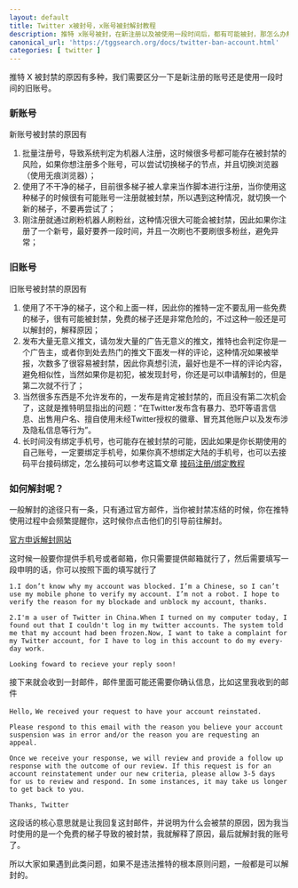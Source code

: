 ```yaml
---
layout: default
title: Twitter x被封号，x账号被封解封教程
description: 推特 x账号被封，在新注册以及被使用一段时间后，都有可能被封，那怎么办解封又或者有哪些被封禁的原因呢？被封的原因是各不相同的，对于新使用推特的人来说最好要了解被封的规则，避免使用过程中被封禁导致的粉丝丢失。
canonical_url: 'https://tggsearch.org/docs/twitter-ban-account.html'
categories: [ twitter ]
---
```

推特 X 被封禁的原因有多种，我们需要区分一下是新注册的账号还是使用一段时间的旧账号。

### 新账号
新账号被封禁的原因有

1. 批量注册号，导致系统判定为机器人注册，这时候很多号都可能存在被封禁的风险，如果你想注册多个账号，可以尝试切换梯子的节点，并且切换浏览器（使用无痕浏览器）；
2. 使用了不干净的梯子，目前很多梯子被人拿来当作脚本进行注册，当你使用这种梯子的时候很有可能账号一注册就被封禁，所以遇到这种情况，就切换一个新的梯子，不要再尝试了；
3. 刚注册就通过刷粉机器人刷粉丝，这种情况很大可能会被封禁，因此如果你注册了一个新号，最好要养一段时间，并且一次刷也不要刷很多粉丝，避免异常；

### 旧账号
旧账号被封禁的原因有

1. 使用了不干净的梯子，这个和上面一样，因此你的推特一定不要乱用一些免费的梯子，很有可能被封禁，免费的梯子还是非常危险的，不过这种一般还是可以解封的，解释原因；
2. 发布大量无意义推文，请勿发大量的广告无意义的推文，推特也会判定你是一个广告主，或者你到处去热门的推文下面发一样的评论，这种情况如果被举报，次数多了很容易被封禁，因此你真想引流，最好也是不一样的评论内容，避免相似性，当然如果你是初犯，被发现封号，你还是可以申请解封的，但是第二次就不行了；
3. 当然很多东西是不允许发布的，一发布是肯定被封禁的，而且没有第二次机会了，这就是推特明显指出的问题：“在Twitter发布含有暴力、恐吓等语言信息、出售用户名、擅自使用未经Twitter授权的徽章、冒充其他账户以及发布涉及隐私信息等行为”。
4. 长时间没有绑定手机号，也可能存在被封禁的可能，因此如果是你长期使用的自己账号，一定要绑定手机号，如果你真不想绑定大陆的手机号，也可以去接码平台接码绑定，怎么接码可以参考这篇文章 [接码注册/绑定教程](./receive-code.html)

### 如何解封呢？
一般解封的途径只有一条，只有通过官方邮件，当你被封禁冻结的时候，你在推特使用过程中会频繁提醒你，这时候你点击他们的引导前往解封。

[官方申诉解封网站](./302.html?target=https://help.twitter.com/zh-cn/managing-your-account/locked-and-limited-accounts)

这时候一般要你提供手机号或者邮箱，你只需要提供邮箱就行了，然后需要填写一段申明的话，你可以按照下面的填写就行了

`1.I don’t know why my account was blocked. I’m a Chinese, so I can’t use my mobile phone to verify my account. I’m not a robot. I hope to verify the reason for my blockade and unblock my account, thanks.`

`2.I'm a user of Twitter in China.When I turned on my computer today, I found out that I couldn't log in my twitter accounts. The system told me that my account had been frozen.Now, I want to take a complaint for my Twitter account, for I have to log in this account to do my every-day work.`

`Looking foward to recieve your reply soon!`

接下来就会收到一封邮件，邮件里面可能还需要你确认信息，比如这里我收到的邮件


`Hello,`
`We received your request to have your account reinstated.`

`Please respond to this email with the reason you believe your account suspension was in error and/or the reason you are requesting an appeal.`

`Once we receive your response, we will review and provide a follow up response with the outcome of our review. If this request is for an account reinstatement under our new criteria, please allow 3-5 days for us to review and respond. In some instances, it may take us longer to get back to you.`

`Thanks, Twitter`


这段话的核心意思就是让我回复这封邮件，并说明为什么会被禁的原因，因为我当时使用的是一个免费的梯子导致的被封禁，我就解释了原因，最后就解封我的账号了。

所以大家如果遇到此类问题，如果不是违法推特的根本原则问题，一般都是可以解封的。